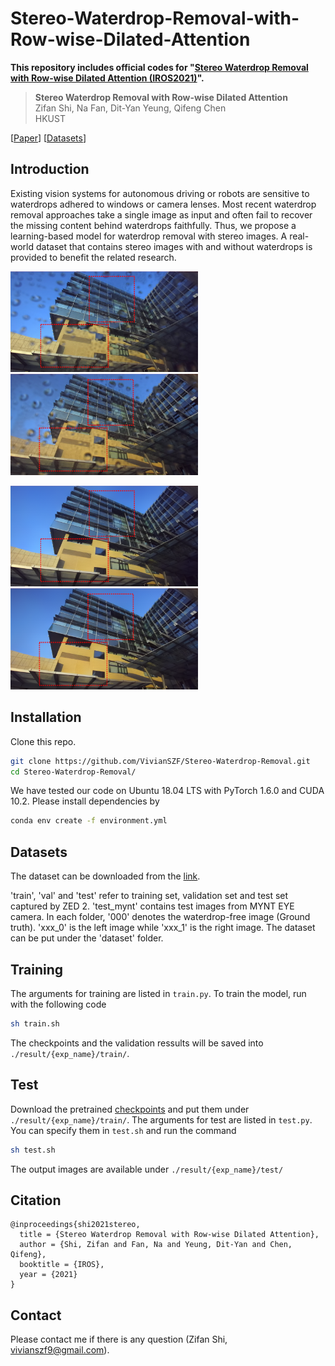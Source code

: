 # Stereo-Waterdrop-Removal-with-Row-wise-Dilated-Attention

**This repository includes official codes for "[Stereo  Waterdrop  Removal  with  Row-wise  Dilated  Attention (IROS2021)](https://arxiv.org/abs/2108.03457)".** 

> **Stereo  Waterdrop  Removal  with  Row-wise  Dilated  Attention** <br>
>  Zifan Shi, Na Fan, Dit-Yan Yeung, Qifeng Chen <br>
>  HKUST <br>

[[Paper](https://arxiv.org/abs/2108.03457)] 
[[Datasets](https://hkustconnect-my.sharepoint.com/:f:/g/personal/zshiaj_connect_ust_hk/EuK1F-9M5EtKshqLeKVCsUABMjImaV14jiizgjjUuw4GIQ?e=Piuckp)] 


## Introduction
Existing vision systems for autonomous driving or robots are sensitive to waterdrops adhered to windows or camera lenses. Most recent waterdrop removal approaches take a single image as input and often fail to recover the missing content behind waterdrops faithfully. Thus, we propose a learning-based model for waterdrop removal with stereo images. A real-world dataset that contains stereo images with and without waterdrops is provided to benefit the related research.

<img src="imgs/input_L.png" width="300px"/> <img src="imgs/input_R.png" width="300px"/>

<img src="imgs/output_L.png" width="300px"/> <img src="imgs/output_R.png" width="300px"/>

## Installation
Clone this repo.
```bash
git clone https://github.com/VivianSZF/Stereo-Waterdrop-Removal.git
cd Stereo-Waterdrop-Removal/
```

We have tested our code on Ubuntu 18.04 LTS with PyTorch 1.6.0 and CUDA 10.2. Please install dependencies by
```bash
conda env create -f environment.yml
```

## Datasets
The dataset can be downloaded from the [link](https://hkustconnect-my.sharepoint.com/:f:/g/personal/zshiaj_connect_ust_hk/EuK1F-9M5EtKshqLeKVCsUABMjImaV14jiizgjjUuw4GIQ?e=Piuckp). 

'train', 'val' and 'test' refer to training set, validation set and test set captured by ZED 2. 'test_mynt' contains test images from MYNT EYE camera. In each folder, '000' denotes the waterdrop-free image (Ground truth). 'xxx_0' is the left image while 'xxx_1' is the right image. The dataset can be put under the 'dataset' folder.

## Training
The arguments for training are listed in `train.py`. To train the model, run with the following code
```bash
sh train.sh
```
The checkpoints and the validation ressults will be saved into `./result/{exp_name}/train/`. 


## Test
 Download the pretrained [checkpoints](https://hkustconnect-my.sharepoint.com/:f:/g/personal/zshiaj_connect_ust_hk/EsgVIyTn6jZBuVuEp3vGHTkBo3-_nbKWlQLCkrSRMBxqSA?e=BLXFOp) and put them under `./result/{exp_name}/train/`. The arguments for test are listed in `test.py`. You can specify them in `test.sh` and run the command
```bash
sh test.sh
```
The output images are available under `./result/{exp_name}/test/`

## Citation

```
@inproceedings{shi2021stereo,
  title = {Stereo Waterdrop Removal with Row-wise Dilated Attention},
  author = {Shi, Zifan and Fan, Na and Yeung, Dit-Yan and Chen, Qifeng},
  booktitle = {IROS},
  year = {2021}
}
```

## Contact
Please contact me if there is any question (Zifan Shi, vivianszf9@gmail.com).
